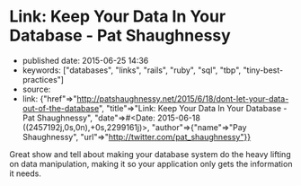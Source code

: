 # Link: Keep Your Data In Your Database - Pat Shaughnessy

- published date: 2015-06-25 14:36
- keywords: ["databases", "links", "rails", "ruby", "sql", "tbp", "tiny-best-practices"]
- source: 
- link: {"href"=>"http://patshaughnessy.net/2015/6/18/dont-let-your-data-out-of-the-database", "title"=>"Link: Keep Your Data In Your Database - Pat Shaughnessy", "date"=>#<Date: 2015-06-18 ((2457192j,0s,0n),+0s,2299161j)>, "author"=>{"name"=>"Pay Shaughnessy", "url"=>"http://twitter.com/pat_shaughnessy"}}



Great show and tell about making your database system do the heavy
lifting on data manipulation, making it so your application only gets
the information it needs.
